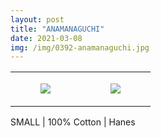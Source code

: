 ```yaml
---
layout: post
title: "ANAMANAGUCHI"
date: 2021-03-08
img: /img/0392-anamanaguchi.jpg
---
```




<table style="width:100%;"><tr><td style="vertical-align:top;">
      <figure class="tmblr-full" data-orig-height="2048" data-orig-width="1365" data-orig-src="https://concertshirts.netlify.app/shirts/0392/0392-01.jpg"><img src="https://64.media.tumblr.com/651c8d22252327a1b11ee6ae4122a487/a7c871d11068e8a2-2c/s540x810/ade04d93433bd55aaecbcdf1db226da7c86e2d44.jpg" data-orig-height="2048" data-orig-width="1365" data-orig-src="https://concertshirts.netlify.app/shirts/0392/0392-01.jpg"/></figure></td>
    <td style="vertical-align:top;">
      <figure class="tmblr-full" data-orig-height="2048" data-orig-width="1365" data-orig-src="https://concertshirts.netlify.app/shirts/0392/0392-02.jpg"><img src="https://64.media.tumblr.com/11034feb4c2093789a46544453469e39/a7c871d11068e8a2-9b/s540x810/40607619f5045d31337379cd3269531bafb812c6.jpg" data-orig-height="2048" data-orig-width="1365" data-orig-src="https://concertshirts.netlify.app/shirts/0392/0392-02.jpg"/></figure></td>
  </tr></table><p>
  SMALL | 100% Cotton | Hanes
</p>
